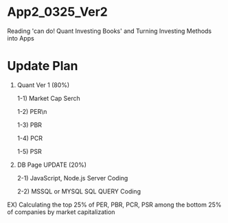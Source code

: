 # App2_0325_Ver2
Reading 'can do! Quant Investing Books' and Turning Investing Methods into Apps

# Update Plan #
1. Quant Ver 1 (80%)

   1-1) Market Cap Serch
   
   1-2) PER\n
   
   1-3) PBR
   
   1-4) PCR
   
   1-5) PSR
   
   
2. DB Page UPDATE (20%)
 
   2-1) JavaScript, Node.js Server Coding
   
   2-2) MSSQL or MYSQL SQL QUERY Coding


EX) Calculating the top 25% of PER, PBR, PCR, PSR among the bottom 25% of companies by market capitalization
